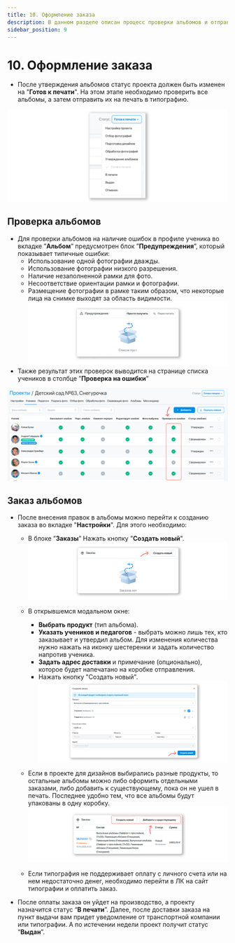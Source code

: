 ```yaml
---
title: 10. Оформление заказа
description: В данном разделе описан процесс проверки альбомов и отправки их в печать
sidebar_position: 9
---
```


# 10. Оформление заказа
* После утверждения альбомов статус проекта должен быть изменен на "__Готов к печати__". На этом этапе необходимо проверить все альбомы, а затем отправить их на печать в типографию.

![](../_media/general/ready-to-print-status.png)


## Проверка альбомов
* Для проверки альбомов на наличие ошибок в профиле ученика во вкладке ”__Альбом__” предусмотрен блок ”__Предупреждения__”, который показывает типичные ошибки:
    + Использование одной фотографии дважды.
    + Использование фотографии низкого разрешения.
    + Наличие незаполненной рамки для фото.
    + Несоответствие ориентации рамки и фотографии.
    + Размещение фотографии в рамке таким образом, что некоторые лица на снимке выходят за область видимости.
  ![](../_media/general/warnings.png)
* Также результат этих проверок выводится на странице списка учеников в столбце ”__Проверка на ошибки__”

![](../_media/general/error-check.png)

## Заказ альбомов
* После внесения правок в альбомы можно перейти к созданию заказа во вкладке "__Настройки__". Для этого необходимо:
    + В блоке ”__Заказы__” Нажать кнопку "__Создать новый__".
 ![](../_media/general/orders.png)

    + В открывшемся модальном окне:
        + __Выбрать продукт__ (тип альбома).
        + __Указать учеников и педагогов__ - выбрать можно лишь тех, кто заказывает и утвердил альбом. Для изменения количества нужно нажать на иконку шестеренки и задать количество напротив ученика.
        + __Задать адрес доставки__ и примечание (опционально), которое будет напечатано на коробке отправления.
        + Нажать кнопку "Создать новый".
        ![](../_media/general/order-modal.png)
    + Если в проекте для дизайнов выбирались разные продукты, то остальные альбомы можно либо оформить отдельными заказами, либо добавить к существующему, пока он не ушел в печать. Последнее удобно тем, что все альбомы будут упакованы в одну коробку.
    ![](../_media/general/order-products.png)
    + Если типография не поддерживает оплату с личного счета или на нем недостаточно денег, необходимо перейти в ЛК на сайт типографии и оплатить заказ.
* После оплаты заказа он уйдет на производство, а проекту назначится статус “__В печати__”. Далее, после доставки заказа на пункт выдачи вам придет уведомление от транспортной компании или типографии. А по истечении недели проект получит статус “__Выдан__”.